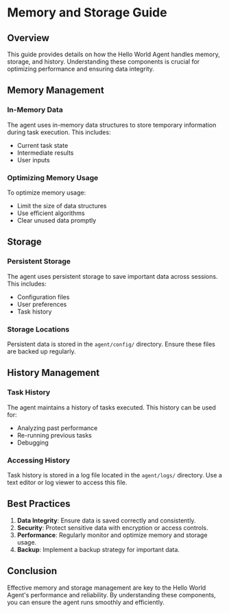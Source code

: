 # Memory and Storage Guide

## Overview
This guide provides details on how the Hello World Agent handles memory, storage, and history. Understanding these components is crucial for optimizing performance and ensuring data integrity.

## Memory Management

### In-Memory Data
The agent uses in-memory data structures to store temporary information during task execution. This includes:
- Current task state
- Intermediate results
- User inputs

### Optimizing Memory Usage
To optimize memory usage:
- Limit the size of data structures
- Use efficient algorithms
- Clear unused data promptly

## Storage

### Persistent Storage
The agent uses persistent storage to save important data across sessions. This includes:
- Configuration files
- User preferences
- Task history

### Storage Locations
Persistent data is stored in the `agent/config/` directory. Ensure these files are backed up regularly.

## History Management

### Task History
The agent maintains a history of tasks executed. This history can be used for:
- Analyzing past performance
- Re-running previous tasks
- Debugging

### Accessing History
Task history is stored in a log file located in the `agent/logs/` directory. Use a text editor or log viewer to access this file.

## Best Practices

1. **Data Integrity**: Ensure data is saved correctly and consistently.
2. **Security**: Protect sensitive data with encryption or access controls.
3. **Performance**: Regularly monitor and optimize memory and storage usage.
4. **Backup**: Implement a backup strategy for important data.

## Conclusion
Effective memory and storage management are key to the Hello World Agent's performance and reliability. By understanding these components, you can ensure the agent runs smoothly and efficiently.